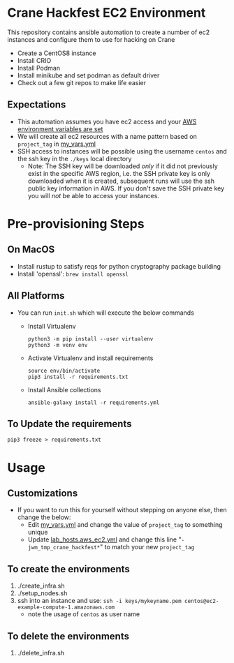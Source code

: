 # Crane Hackfest EC2 Environment

This repository contains ansible automation to create a number of ec2 instances and configure them to use for hacking on Crane
* Create a CentOS8 instance
* Install CRIO
* Install Podman
* Install minikube and set podman as default driver
* Check out a few git repos to make life easier


## Expectations 
* This automation assumes you have ec2 access and your [AWS environment variables are set](https://docs.aws.amazon.com/cli/latest/userguide/cli-configure-envvars.html)
* We will create all ec2 resources with a name pattern based on `project_tag` in [my_vars.yml](my_vars.yml) 
* SSH access to instances will be possible using the username `centos` and the ssh key in the `./keys` local directory
   * Note:  The SSH key will be downloaded *only* if it did not previously exist in the specific AWS region, i.e. the SSH private key is only downloaded when it is created, subsequent runs will use the ssh public key information in AWS.  If you don't save the SSH private key you will *not* be able to access your instances.

# Pre-provisioning Steps
## On MacOS
 * Install rustup to satisfy reqs for python cryptography package building
 * Install 'openssl':  `brew install openssl`


## All Platforms
 * You can run `init.sh` which will execute the below commands
   * Install Virtualenv
      ```
      python3 -m pip install --user virtualenv
      python3 -m venv env
      ```

   * Activate Virtualenv and install requirements
      ```
      source env/bin/activate
      pip3 install -r requirements.txt
      ```
   
   * Install Ansible collections
     ```
     ansible-galaxy install -r requirements.yml	
     ```

## To Update the requirements
   ```
   pip3 freeze > requirements.txt
   ``` 

# Usage
## Customizations
 * If you want to run this for yourself without stepping on anyone else, then change the below:
   * Edit [my_vars.yml](my_vars.yml) and change the value of `project_tag` to something unique
   * Update [lab_hosts.aws_ec2.yml](lab_hosts.aws_ec2.yml) and change this line "`- jwm_tmp_crane_hackfest*`" to match your new `project_tag` 

## To create the environments
1. ./create_infra.sh
2. ./setup_nodes.sh
3. ssh into an instance and use: `ssh -i keys/mykeyname.pem centos@ec2-example-compute-1.amazonaws.com`
   * note the usage of `centos` as user name

## To delete the environments
1. ./delete_infra.sh

